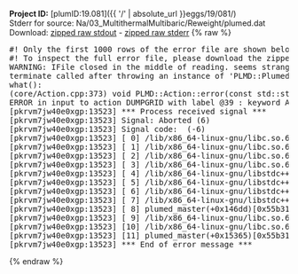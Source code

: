 **Project ID:** [plumID:19.081]({{ '/' | absolute_url }}eggs/19/081/)  
Stderr for source:  Na/03_MultithermalMultibaric/Reweight/plumed.dat   
Download: [zipped raw stdout](plumed.dat.plumed_master.stdout.txt.zip) - [zipped raw stderr](plumed.dat.plumed_master.stderr.txt.zip) 
{% raw %}
<pre>
#! Only the first 1000 rows of the error file are shown below
#! To inspect the full error file, please download the zipped raw stderr file above
WARNING: IFile closed in the middle of reading. seems strange!
terminate called after throwing an instance of 'PLMD::Plumed::ExceptionError'
what():
(core/Action.cpp:373) void PLMD::Action::error(const std::string&) const
ERROR in input to action DUMPGRID with label @39 : keyword ARG is compulsory for this action
[pkrvm7jw40e0xgp:13523] *** Process received signal ***
[pkrvm7jw40e0xgp:13523] Signal: Aborted (6)
[pkrvm7jw40e0xgp:13523] Signal code:  (-6)
[pkrvm7jw40e0xgp:13523] [ 0] /lib/x86_64-linux-gnu/libc.so.6(+0x45330)[0x7f4259e45330]
[pkrvm7jw40e0xgp:13523] [ 1] /lib/x86_64-linux-gnu/libc.so.6(pthread_kill+0x11c)[0x7f4259e9eb2c]
[pkrvm7jw40e0xgp:13523] [ 2] /lib/x86_64-linux-gnu/libc.so.6(gsignal+0x1e)[0x7f4259e4527e]
[pkrvm7jw40e0xgp:13523] [ 3] /lib/x86_64-linux-gnu/libc.so.6(abort+0xdf)[0x7f4259e288ff]
[pkrvm7jw40e0xgp:13523] [ 4] /lib/x86_64-linux-gnu/libstdc++.so.6(+0xa5ff5)[0x7f425a2a5ff5]
[pkrvm7jw40e0xgp:13523] [ 5] /lib/x86_64-linux-gnu/libstdc++.so.6(+0xbb0da)[0x7f425a2bb0da]
[pkrvm7jw40e0xgp:13523] [ 6] /lib/x86_64-linux-gnu/libstdc++.so.6(_ZSt10unexpectedv+0x0)[0x7f425a2a5a55]
[pkrvm7jw40e0xgp:13523] [ 7] /lib/x86_64-linux-gnu/libstdc++.so.6(+0xa5a6f)[0x7f425a2a5a6f]
[pkrvm7jw40e0xgp:13523] [ 8] plumed_master(+0x146dd)[0x55b31b8606dd]
[pkrvm7jw40e0xgp:13523] [ 9] /lib/x86_64-linux-gnu/libc.so.6(+0x2a1ca)[0x7f4259e2a1ca]
[pkrvm7jw40e0xgp:13523] [10] /lib/x86_64-linux-gnu/libc.so.6(__libc_start_main+0x8b)[0x7f4259e2a28b]
[pkrvm7jw40e0xgp:13523] [11] plumed_master(+0x15365)[0x55b31b861365]
[pkrvm7jw40e0xgp:13523] *** End of error message ***
</pre>
{% endraw %}
